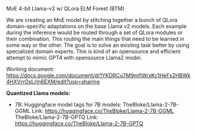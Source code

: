 MoE 4-bit Llama-v2 w/ QLora ELM Forest (BTM)

We are creating an MoE model by stitching together a bunch of QLora domain-specific adaptations on the base Llama v2 models. Each example during the inference would be routed through a set of QLora modules or their combination. This routing the main things that need to be learned in some way or the other. The goal is to solve an existing task better by using specialized domain experts. This is kind of an opensource and efficient attempt to mimic GPT4 with opensource Llama2 model.

Working document: https://docs.google.com/document/d/1YKDRCu7M9mflWrxKc1HeFs2HBWk4HXVrrOsLrIn6EXM/edit?usp=sharing


**Quantized Llama models:**
- 7B: Huggingface model tags for 7B models:
        TheBloke/Llama-2-7B-GGML
        Link: https://huggingface.co/TheBloke/Llama-2-7B-GGML
        TheBloke/Llama-2-7B-GPTQ
        Link: https://huggingface.co/TheBloke/Llama-2-7B-GPTQ

